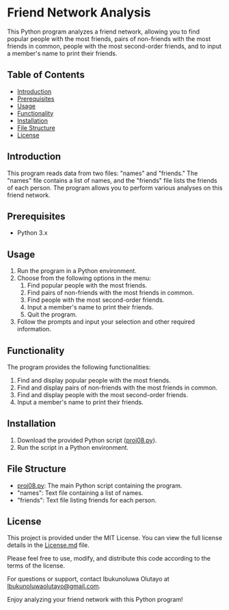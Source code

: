 # Friend Network Analysis

This Python program analyzes a friend network, allowing you to find popular people with the most friends, pairs of non-friends with the most friends in common, people with the most second-order friends, and to input a member's name to print their friends.

## Table of Contents
- [Introduction](#introduction)
- [Prerequisites](#prerequisites)
- [Usage](#usage)
- [Functionality](#functionality)
- [Installation](#installation)
- [File Structure](#file-structure)
- [License](#license)

## Introduction<a name="introduction"></a>
This program reads data from two files: "names" and "friends." The "names" file contains a list of names, and the "friends" file lists the friends of each person. The program allows you to perform various analyses on this friend network.

## Prerequisites<a name="prerequisites"></a>
- Python 3.x

## Usage<a name="usage"></a>
1. Run the program in a Python environment.
2. Choose from the following options in the menu:
   1. Find popular people with the most friends.
   2. Find pairs of non-friends with the most friends in common.
   3. Find people with the most second-order friends.
   4. Input a member's name to print their friends.
   5. Quit the program.
3. Follow the prompts and input your selection and other required information.

## Functionality<a name="functionality"></a>
The program provides the following functionalities:

1. Find and display popular people with the most friends.
2. Find and display pairs of non-friends with the most friends in common.
3. Find and display people with the most second-order friends.
4. Input a member's name to print their friends.

## Installation<a name="installation"></a>
1. Download the provided Python script ([proj08.py](proj08.py)).
2. Run the script in a Python environment.

## File Structure<a name="file-structure"></a>
- [proj08.py](proj08.py): The main Python script containing the program.
- "names": Text file containing a list of names.
- "friends": Text file listing friends for each person.

## License<a name="license"></a>
This project is provided under the MIT License. You can view the full license details in the [License.md](../License.md) file.

Please feel free to use, modify, and distribute this code according to the terms of the license.

For questions or support, contact Ibukunoluwa Olutayo at [Ibukunoluwaolutayo@gmail.com](mailto:Ibukunoluwaolutayo@gmail.com).

Enjoy analyzing your friend network with this Python program!
